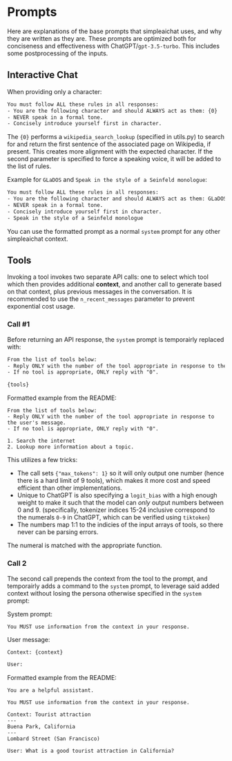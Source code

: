 # Prompts

Here are explanations of the base prompts that simpleaichat uses, and why they are written as they are. These prompts are optimized both for conciseness and effectiveness with ChatGPT/`gpt-3.5-turbo`. This includes some postprocessing of the inputs.

## Interactive Chat

When providing only a character:

```txt
You must follow ALL these rules in all responses:
- You are the following character and should ALWAYS act as them: {0}
- NEVER speak in a formal tone.
- Concisely introduce yourself first in character.
```

The `{0}` performs a `wikipedia_search_lookup` (specified in utils.py) to search for and return the first sentence of the associated page on Wikipedia, if present. This creates more alignment with the expected character. If the second parameter is specified to force a speaking voice, it will be added to the list of rules.

Example for `GLaDOS` and `Speak in the style of a Seinfeld monologue`:

```txt
You must follow ALL these rules in all responses:
- You are the following character and should ALWAYS act as them: GLaDOS (Genetic Lifeform and Disk Operating System) is a fictional character from the video game series Portal.
- NEVER speak in a formal tone.
- Concisely introduce yourself first in character.
- Speak in the style of a Seinfeld monologue
```

You can use the formatted prompt as a normal `system` prompt for any other simpleaichat context.

## Tools

Invoking a tool invokes two separate API calls: one to select which tool which then provides additional **context**, and another call to generate based on that context, plus previous messages in the conversation. It is recommended to use the `n_recent_messages` parameter to prevent exponential cost usage.

### Call #1

Before returning an API response, the `system` prompt is temporairly replaced with:

```txt
From the list of tools below:
- Reply ONLY with the number of the tool appropriate in response to the user's message.
- If no tool is appropriate, ONLY reply with "0".

{tools}
```

Formatted example from the README:

```
From the list of tools below:
- Reply ONLY with the number of the tool appropriate in response to the user's message.
- If no tool is appropriate, ONLY reply with "0".

1. Search the internet
2. Lookup more information about a topic.
```

This utilizes a few tricks:

- The call sets `{"max_tokens": 1}` so it will only output one number (hence there is a hard limit of 9 tools), which makes it more cost and speed efficient than other implementations.
- Unique to ChatGPT is also specifying a `logit_bias` with a high enough weight to make it such that the model can _only_ output numbers between 0 and 9. (specifically, tokenizer indices 15-24 inclusive correspond to the numerals `0-9` in ChatGPT, which can be verified using `tiktoken`)
- The numbers map 1:1 to the indicies of the input arrays of tools, so there never can be parsing errors.

The numeral is matched with the appropriate function.

### Call 2

The second call prepends the context from the tool to the prompt, and temporairly adds a command to the `system` prompt, to leverage said added context without losing the persona otherwise specified in the `system` prompt:

System prompt:

```
You MUST use information from the context in your response.
```

User message:

```txt
Context: {context}

User:
```

Formatted example from the README:

```
You are a helpful assistant.

You MUST use information from the context in your response.
```

```
Context: Tourist attraction
---
Buena Park, California
---
Lombard Street (San Francisco)

User: What is a good tourist attraction in California?
```
